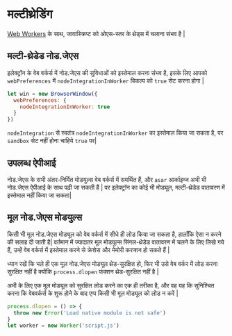 # मल्टीथ्रेडिंग

[Web Workers][web-workers] के साथ, जावास्क्रिप्ट को ओएस-स्तर के थ्रेड्स में चलाना संभव है |

## मल्टी-थ्रेडेड नोड.जेएस

इलेक्ट्रॉन के वेब वर्कर्स में नोड.जेएस की सुविधाओं को इस्तेमाल करना संभव है, इसके लिए आपको `webPreferences` में `nodeIntegrationInWorker` विकल्प को `true` सेट करना होगा |

```javascript
let win = new BrowserWindow({
  webPreferences: {
    nodeIntegrationInWorker: true
  }
})
```

`nodeIntegration` से स्वतंत्र `nodeIntegrationInWorker` का इस्तेमाल किया जा सकता है, पर `sandbox` सेट नहीं होना चाहिये `true` पर|

## उपलब्ध ऐपीआई

नोड.जेएस के सभी अंतर-निर्मित मोडयुल्स वेब वर्कर्स में समर्थित हैं, और `asar` आर्काइव्ज अभी भी नोड.जेएस ऐपीआई के साथ पढ़ी जा सकती हैं | पर इलेक्ट्रॉन का कोई भी मोड्यूल, मल्टी-थ्रेडेड वातावरण में इस्तेमाल नहीं किया जा सकता|

## मूल नोड.जेएस मोडयुल्स

किसी भी मूल नोड.जेएस मोड्यूल को वेब वर्कर्स में सीधे ही लोड किया जा सकता है, हालाँकि ऐसा न करने की सलाह दी जाती है| वर्तमान में ज्यादातर मूल मोडयुल्स सिंगल-थ्रेडेड वातावरण में चलने के लिए लिखे गये हैं, उन्हें वेब वर्कर्स में इस्तेमाल करने से क्रेशेस और मेमोरी करप्शन हो सकते हैं |

ध्यान रखें कि भले ही एक मूल नोड.जेएस मोड्यूल थ्रेड-सुरक्षित हो, फिर भी उसे वेब वर्कर में लोड करना सुरक्षित नहीं है क्योंकि `process.dlopen` फंक्शन थ्रेड-सुरक्षित नहीं है |

अभी के लिए एक मूल मोड्यूल को सुरक्षित लोड करने का एक ही तरीका है, और वह यह कि सुनिश्चित करना कि वेबवर्कर्स के शुरू होने के बाद एप्प किसी भी मूल मोड्यूल को लोड न करें |

```javascript
process.dlopen = () => {
  throw new Error('Load native module is not safe')
}
let worker = new Worker('script.js')
```

[web-workers]: https://developer.mozilla.org/en/docs/Web/API/Web_Workers_API/Using_web_workers
